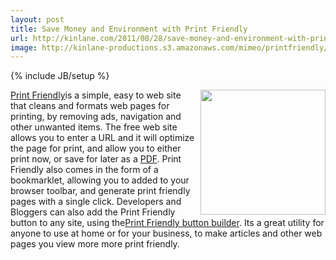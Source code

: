 ```yaml
---
layout: post
title: Save Money and Environment with Print Friendly
url: http://kinlane.com/2011/08/28/save-money-and-environment-with-print-friendly/
image: http://kinlane-productions.s3.amazonaws.com/mimeo/printfriendly/print-friendly.png
---
```

{% include JB/setup %}
<p>
     <a title="Print Friendly" href="http://www.printfriendly.com/"><img src="http://kinlane-productions.s3.amazonaws.com/mimeo/printfriendly/print-friendly.png" alt="" width="200" align="right" /></a> <a title="Print Friendly" href="http://www.printfriendly.com/">Print Friendly</a>is a simple, easy to web site that cleans and formats web pages for printing, by removing ads, navigation and other unwanted items. The free web site allows you to enter a URL and it will optimize the page for print, and allow you to either print now, or save for later as a <a title="PDF" href="http://developer.mimeo.com">PDF</a>. Print Friendly also comes in the form of a bookmarklet, allowing you to added to your browser toolbar, and generate print friendly pages with a single click. Developers and Bloggers can also add the Print Friendly button to any site, using the<a title="Print Friendly Button Builder" href="http://www.printfriendly.com/button">Print Friendly button builder</a>. Its a great utility for anyone to use at home or for your business, to make articles and other web pages you view more more print friendly.
</p>